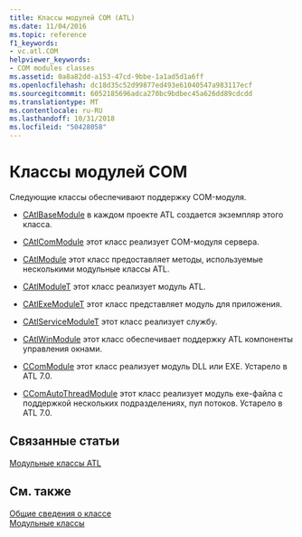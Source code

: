 ```yaml
---
title: Классы модулей COM (ATL)
ms.date: 11/04/2016
ms.topic: reference
f1_keywords:
- vc.atl.COM
helpviewer_keywords:
- COM modules classes
ms.assetid: 0a8a82dd-a153-47cd-9bbe-1a1ad5d1a6ff
ms.openlocfilehash: dc18d35c52d99877ed493e61040547a983117ecf
ms.sourcegitcommit: 6052185696adca270bc9bdbec45a626dd89cdcdd
ms.translationtype: MT
ms.contentlocale: ru-RU
ms.lasthandoff: 10/31/2018
ms.locfileid: "50428058"
---
```

# <a name="com-modules-classes"></a>Классы модулей COM

Следующие классы обеспечивают поддержку COM-модуля.

- [CAtlBaseModule](../atl/reference/catlbasemodule-class.md) в каждом проекте ATL создается экземпляр этого класса.

- [CAtlComModule](../atl/reference/catlcommodule-class.md) этот класс реализует COM-модуля сервера.

- [CAtlModule](../atl/reference/catlmodule-class.md) этот класс предоставляет методы, используемые несколькими модульные классы ATL.

- [CAtlModuleT](../atl/reference/catlmodulet-class.md) этот класс реализует модуль ATL.

- [CAtlExeModuleT](../atl/reference/catlexemodulet-class.md) этот класс представляет модуль для приложения.

- [CAtlServiceModuleT](../atl/reference/catlservicemodulet-class.md) этот класс реализует службу.

- [CAtlWinModule](../atl/reference/catlwinmodule-class.md) этот класс обеспечивает поддержку ATL компоненты управления окнами.

- [CComModule](../atl/reference/ccommodule-class.md) этот класс реализует модуль DLL или EXE. Устарело в ATL 7.0.

- [CComAutoThreadModule](../atl/reference/ccomautothreadmodule-class.md) этот класс реализует модуль exe-файла с поддержкой нескольких подразделениях, пул потоков. Устарело в ATL 7.0.

## <a name="related-articles"></a>Связанные статьи

[Модульные классы ATL](../atl/atl-module-classes.md)

## <a name="see-also"></a>См. также

[Общие сведения о классе](../atl/atl-class-overview.md)<br/>
[Модульные классы](../atl/atl-module-classes.md)

